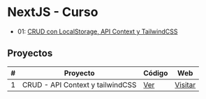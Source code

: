 # NextJS - Curso

<ul>
  <li>01: <a href="https://youtu.be/Ac9J_yyQqOI?si=JZ_mzV_NSRPS7qjs">CRUD con LocalStorage, API Context y TailwindCSS</a></li>
</ul>

## Proyectos

| # | Proyecto | Código | Web |
|---|---------------------|------|--------|
| 1 | CRUD - API Context y tailwindCSS | [Ver](https://github.com/AndrePonce3322/curso-nextjs/tree/main/projects/01-crud-nextjs)  | [Visitar](https://app-crud-nextjs.vercel.app) |